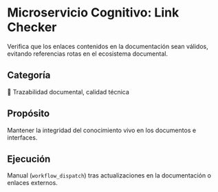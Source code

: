 
# Microservicio Cognitivo: Link Checker

Verifica que los enlaces contenidos en la documentación sean válidos, evitando referencias rotas en el ecosistema documental.

## Categoría
🔗 Trazabilidad documental, calidad técnica

## Propósito
Mantener la integridad del conocimiento vivo en los documentos e interfaces.

## Ejecución
Manual (`workflow_dispatch`) tras actualizaciones en la documentación o enlaces externos.
